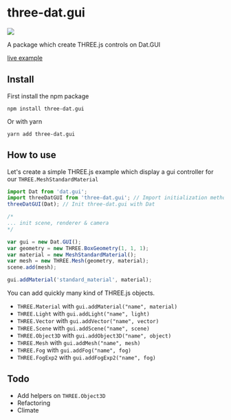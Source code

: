 # three-dat.gui

<a href="https://codeclimate.com/github/SolalDR/three-dat.gui/maintainability"><img src="https://api.codeclimate.com/v1/badges/db5b4da3972fef7fbad4/maintainability" /></a>

A package which create THREE.js controls on Dat.GUI

[live example](https://solaldr.github.io/three-dat.gui/)

## Install

First install the npm package

```
npm install three-dat.gui
```

Or with yarn

```
yarn add three-dat.gui
```

## How to use

Let's create a simple THREE.js example which display a gui controller for our `THREE.MeshStandardMaterial`

```javascript
import Dat from 'dat.gui';
import threeDatGUI from 'three-dat.gui'; // Import initialization method
threeDatGUI(Dat); // Init three-dat.gui with Dat

/* 
... init scene, renderer & camera
*/

var gui = new Dat.GUI();
var geometry = new THREE.BoxGeometry(1, 1, 1);
var material = new MeshStandardMaterial();
var mesh = new THREE.Mesh(geometry, material);
scene.add(mesh);

gui.addMaterial('standard_material', material);
```

You can add quickly many kind of THREE.js objects.

- `THREE.Material` with `gui.addMaterial("name", material)`
- `THREE.Light` with `gui.addLight("name", light)`
- `THREE.Vector` with `gui.addVector("name", vector)`
- `THREE.Scene` with `gui.addScene("name", scene)`
- `THREE.Object3D` with `gui.addObject3D("name", object)`
- `THREE.Mesh` with `gui.addMesh("name", mesh)`
- `THREE.Fog` with `gui.addFog("name", fog)`
- `THREE.FogExp2` with `gui.addFogExp2("name", fog)`

## Todo

- Add helpers on `THREE.Object3D`
- Refactoring
- Climate
